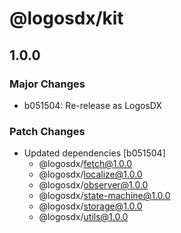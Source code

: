 # @logosdx/kit

## 1.0.0

### Major Changes

- b051504: Re-release as LogosDX

### Patch Changes

- Updated dependencies [b051504]
  - @logosdx/fetch@1.0.0
  - @logosdx/localize@1.0.0
  - @logosdx/observer@1.0.0
  - @logosdx/state-machine@1.0.0
  - @logosdx/storage@1.0.0
  - @logosdx/utils@1.0.0
